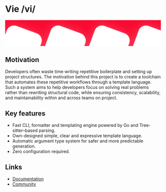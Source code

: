 # Vie /vi/
![Banner](./banner.png)

## Motivation
Developers often waste time writing repetitive boilerplate and setting up project structures. The motivation behind this project is to create a toolchain that automates these repetitive workflows through a template language. Such a system aims to help developers focus on solving real problems rather than rewriting structural code, while ensuring consistency, scalability, and maintainability within and across teams on project.

## Key features
- Fast CLI, formatter and templating engine powered by Go and Tree-sitter–based parsing.
- Own-designed simple, clear and expressive template language.
- Automatic argument type system for safer and more predictable generation.
- Zero configuration required.

## Links
- [Documentation](https://vietmpl.github.io/docs/)
- [Community](https://discord.gg/HgQaSfYf74)
